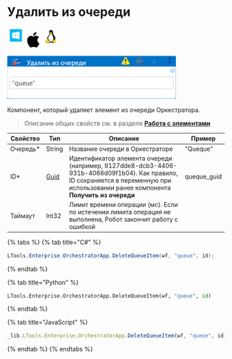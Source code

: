 # Удалить из очереди

![](<../../../../.gitbook/assets/image (100) (1) (1) (1) (1) (1) (1) (1) (1) (8).png>)

![](<../../../../.gitbook/assets/удалить из очереди.png>)

Компонент, который удаляет элемент из очереди Оркестратора.

> Описание общих свойств см. в разделе [**Работа с элементами**](https://docs.primo-rpa.ru/primo-rpa/primo-studio/process/elements)

| Свойство  | Тип                                                                          | Описание                                                                                                                                                                             | Пример       |
| --------- | ---------------------------------------------------------------------------- | ------------------------------------------------------------------------------------------------------------------------------------------------------------------------------------ | ------------ |
| Очередь\* | String                                                                       | Название очереди в Оркестраторе                                                                                                                                                      | "Queque"     |
| ID\*      | [Guid](https://docs.microsoft.com/ru-ru/dotnet/api/system.guid?view=net-6.0) | Идентификатор элемента очереди (например, 9127dde8-dcb3-4406-931b-4066d09f1b04). Как правило, ID сохраняется в переменную при использовании ранее компонента **Получить из очереди** | queque\_guid |
| Таймаут   | Int32                                                                        | Лимит времени операции (мс). Если по истечении лимита операция не выполнена, Робот закончит работу с ошибкой                                                                         |              |

{% tabs %}
{% tab title="C#" %}
```csharp
LTools.Enterprise.OrchestratorApp.DeleteQueueItem(wf, "queue", id);
```
{% endtab %}

{% tab title="Python" %}
```python
LTools.Enterprise.OrchestratorApp.DeleteQueueItem(wf, "queue", id)
```
{% endtab %}

{% tab title="JavaScript" %}
```javascript
_lib.LTools.Enterprise.OrchestratorApp.DeleteQueueItem(wf, "queue", id);
```
{% endtab %}
{% endtabs %}
